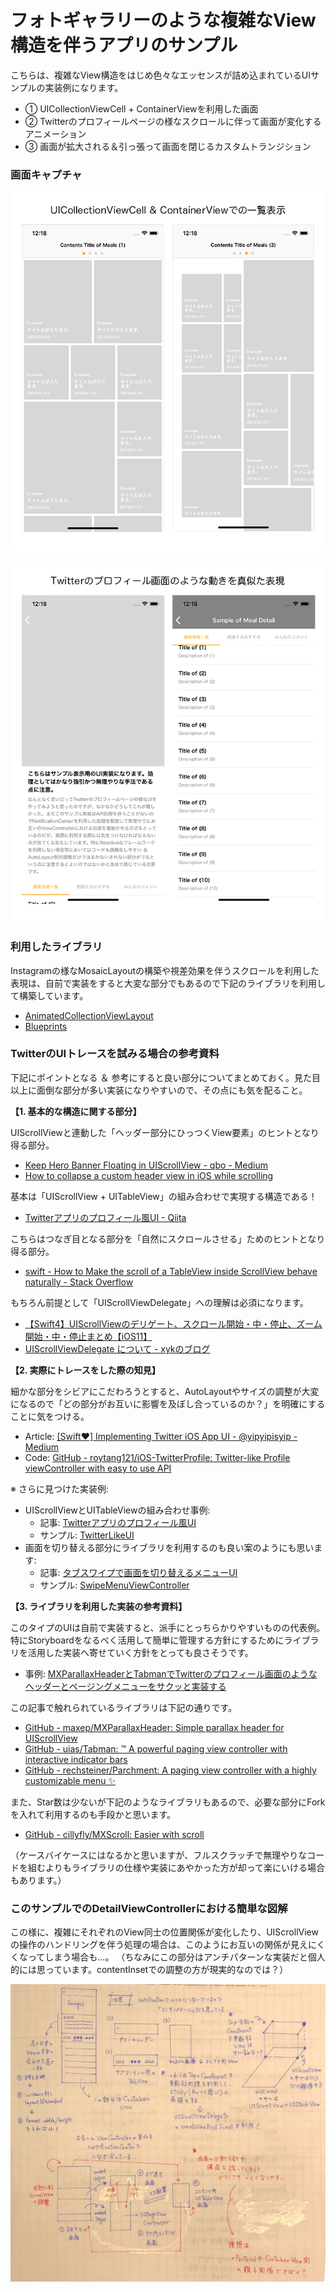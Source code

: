 # フォトギャラリーのような複雑なView構造を伴うアプリのサンプル

こちらは、複雑なView構造をはじめ色々なエッセンスが詰め込まれているUIサンプルの実装例になります。

+ ①  UICollectionViewCell + ContainerViewを利用した画面
+ ②  Twitterのプロフィールページの様なスクロールに伴って画面が変化するアニメーション
+ ③  画面が拡大される＆引っ張って画面を閉じるカスタムトランジション

### 画面キャプチャ

![キャプチャ1](https://github.com/fumiyasac/ContainerViewInUICollectionView/blob/master/images/list_screen.png)

![キャプチャ2](https://github.com/fumiyasac/ContainerViewInUICollectionView/blob/master/images/detail_screen.png)

### 利用したライブラリ

Instagramの様なMosaicLayoutの構築や視差効果を伴うスクロールを利用した表現は、自前で実装をすると大変な部分でもあるので下記のライブラリを利用して構築しています。

+ [AnimatedCollectionViewLayout](https://github.com/KelvinJin/AnimatedCollectionViewLayout)
+ [Blueprints](https://github.com/zenangst/Blueprints)

### TwitterのUIトレースを試みる場合の参考資料

下記にポイントとなる ＆ 参考にすると良い部分についてまとめておく。見た目以上に面倒な部分が多い実装になりやすいので、その点にも気を配ること。

__【1. 基本的な構造に関する部分】__

UIScrollViewと連動した「ヘッダー部分にひっつくView要素」のヒントとなり得る部分。

+ [Keep Hero Banner Floating in UIScrollView - qbo - Medium](https://medium.com/@qbo/keep-hero-banner-floating-in-uiscrollview-ca32be46127)
+ [How to collapse a custom header view in iOS while scrolling](https://blog.usejournal.com/how-to-collapse-a-custom-header-view-in-ios-while-scrolling-5e0949c64ecd)

基本は「UIScrollView + UITableView」の組み合わせで実現する構造である！

+ [Twitterアプリのプロフィール風UI - Qiita](https://qiita.com/netetahito/items/11c97092f75b91af9804)

こちらはつなぎ目となる部分を「自然にスクロールさせる」ためのヒントとなり得る部分。

+ [swift - How to Make the scroll of a TableView inside ScrollView behave naturally - Stack Overflow](https://stackoverflow.com/questions/33292427/how-to-make-the-scroll-of-a-tableview-inside-scrollview-behave-naturally)

もちろん前提として「UIScrollViewDelegate」への理解は必須になります。

+ [【Swift4】UIScrollViewのデリゲート、スクロール開始・中・停止、ズーム開始・中・停止まとめ【iOS11】](https://program-life.com/724)
+ [UIScrollViewDelegate について - xykのブログ](http://xyk.hatenablog.com/entry/2017/03/09/134136)

__【2. 実際にトレースをした際の知見】__

細かな部分をシビアにこだわろうとすると、AutoLayoutやサイズの調整が大変になるので「どの部分がお互いに影響を及ぼし合っているのか？」を明確にすることに気をつける。

+ Article:
  [[Swift❤️] Implementing Twitter iOS App UI - @yipyipisyip - Medium](https://medium.com/@yipyipisyip/swift-%EF%B8%8F-implementing-twitter-ios-app-ui-74c8a8cd0ff3)
+ Code: 
  [GitHub - roytang121/iOS-TwitterProfile: Twitter-like Profile viewController with easy to use API](https://github.com/roytang121/iOS-TwitterProfile)

※ さらに見つけた実装例:

+ UIScrollViewとUITableViewの組み合わせ事例:
  + 記事: [Twitterアプリのプロフィール風UI](https://qiita.com/netetahito/items/11c97092f75b91af9804)
  + サンプル: [TwitterLikeUI](https://github.com/osanaikoutarou/TwitterLikeUI)
+ 画面を切り替える部分にライブラリを利用するのも良い案のようにも思います:
  + 記事: [タブスワイプで画面を切り替えるメニューUI](https://qiita.com/yysskk/items/fe4cdd58209384270ce3)
  + サンプル: [SwipeMenuViewController](https://github.com/yysskk/SwipeMenuViewController)

__【3. ライブラリを利用した実装の参考資料】__

このタイプのUIは自前で実装すると、派手にとっちらかりやすいものの代表例。特にStoryboardをなるべく活用して簡単に管理する方針にするためにライブラリを活用した実装へ寄せていく方針をとっても良さそうです。

+ 事例: 
  [MXParallaxHeaderとTabmanでTwitterのプロフィール画面のようなヘッダーとページングメニューをサクッと実装する](https://tech.recruit-mp.co.jp/mobile/post-18199/)

この記事で触れられているライブラリは下記の通りです。

+ [GitHub - maxep/MXParallaxHeader: Simple parallax header for UIScrollView](https://github.com/maxep/MXParallaxHeader)
+ [GitHub - uias/Tabman: ™️ A powerful paging view controller with interactive indicator bars](https://github.com/uias/Tabman)
+ [GitHub - rechsteiner/Parchment: A paging view controller with a highly customizable menu ✨](https://github.com/rechsteiner/Parchment/)

また、Star数は少ないが下記のようなライブラリもあるので、必要な部分にForkを入れて利用するのも手段かと思います。

+ [GitHub - cillyfly/MXScroll: Easier with scroll](https://github.com/cillyfly/MXScroll)

（ケースバイケースにはなるかと思いますが、フルスクラッチで無理やりなコードを組むよりもライブラリの仕様や実装にあやかった方が却って楽にいける場合もあります。）

### このサンプルでのDetailViewControllerにおける簡単な図解

この様に、複雑にそれぞれのView同士の位置関係が変化したり、UIScrollViewの操作のハンドリングを伴う処理の場合は、このようにお互いの関係が見えにくくなってしまう場合も...。
（ちなみにこの部分はアンチパターンな実装だと個人的には思っています。contentInsetでの調整の方が現実的なのでは？）

![概要図](https://github.com/fumiyasac/ContainerViewInUICollectionView/blob/master/images/design_structure.png)
